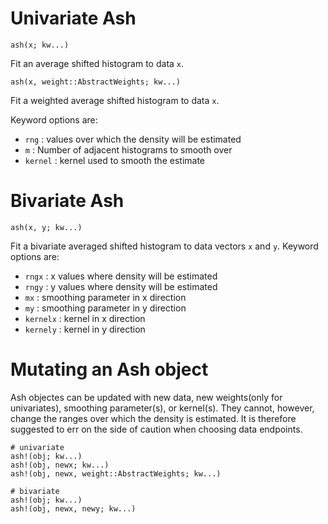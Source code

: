 # Univariate Ash

```
ash(x; kw...)
```

Fit an average shifted histogram to data `x`.

```
ash(x, weight::AbstractWeights; kw...)
```

Fit a weighted average shifted histogram to data `x`.

Keyword options are:

  * `rng`    : values over which the density will be estimated
  * `m`      : Number of adjacent histograms to smooth over
  * `kernel` : kernel used to smooth the estimate

# Bivariate Ash

```
ash(x, y; kw...)
```

Fit a bivariate averaged shifted histogram to data vectors `x` and `y`.  Keyword options are:

  * `rngx`    : x values where density will be estimated
  * `rngy`    : y values where density will be estimated
  * `mx`      : smoothing parameter in x direction
  * `my`      : smoothing parameter in y direction
  * `kernelx` : kernel in x direction
  * `kernely` : kernel in y direction

# Mutating an Ash object

Ash objectes can be updated with new data, new weights(only for univariates), smoothing parameter(s), or kernel(s).  They cannot, however, change the ranges over which the density is estimated.  It is therefore suggested to err on the side of caution when choosing data endpoints.

```
# univariate
ash!(obj; kw...)
ash!(obj, newx; kw...)
ash!(obj, newx, weight::AbstractWeights; kw...)

# bivariate
ash!(obj; kw...)
ash!(obj, newx, newy; kw...)
```

